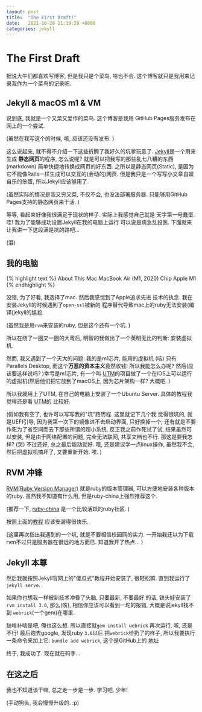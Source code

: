 ```yaml
---
layout: post
title:  "The First Draft!"
date:   2021-10-28 21:19:28 +0800
categories: jekyll
---
```


# The First Draft
据说大牛们都喜欢写博客, 但是我只是个菜鸟, 啥也不会. 
这个博客就只是我用来记录我作为一个菜鸟的记录吧. 

## Jekyll & macOS m1 & VM
说到底, 我就是一个又菜又爱作的菜鸟. 这个博客是我用
GitHub Pages服务发布在网上的一个尝试. 

(虽然在我写这个的时候, 咳, 应该还没有发布. )

这么说起来, 就不得不介绍一下这些折腾了我好久的坑爹玩意了. 
[Jekyll](https://jekyllrb.com)是一个用来生成
**静态网页**的程序, 怎么说呢? 
就是可以把我写的那些乱七八糟的东西(markdown)
简单快捷地转换成网页的好东西. 之所以是静态网页(Static), 
是因为它不能像Rails一样生成可以交互的(会动的)网页. 
但是我只是一个写写小文章自娱自乐的笨蛋, 所以Jekyll应该够用了. 

(虽然实际的情况是我又穷又菜, 不仅不会, 也没法部署服务器. 
只能够用GitHub Pages支持的静态网页来干活. )

等等, 看起来好像我很满足于现状的样子. 实际上我感觉自己就是
天字第一号蠢蛋. 哇! 我为了能够成功设置Jekyll在我的电脑上运行
可以说是病急乱投医. 下面就来让我讲一下这段满是坑的路吧...

(泪)

## 我的电脑
{% highlight text %}
About This Mac
MacBook Air (M1, 2020)
Chip Apple M1
{% endhighlight %}

没错, 为了好看, 我选择了mac. 然后我感觉到了Apple追求先进
技术的执念. 我在安装Jekyll的时候遇到了`open-ssl`被新的
程序替代导致mac上的ruby无法安装(编译)jekyll的尴尬. 

(虽然我是用`rvm`来安装的ruby, 但是这个还有一个坑. )

所以在绕了一圈又一圈的大弯后, 明智的我做出了一个英明无比的判断: 
安装虚拟机. 

然而, 我又遇到了一个天大的问题: 我的是m1芯片, 能用的虚拟机
(咳) 只有Parallels Desktop, 而这个**万恶的资本主义**竟然收钱! 
所以我能怎么办呢? 然后(应该要这样说吗? )幸亏是m1芯片, 有一个叫
[UTM](https://mac.getutm.app)的项目做了一个在iOS上可以运行
的虚拟机(然后他们把它放到了macOS上, 因为芯片架构一样? 大概吧. )

所以我就用上了UTM, 在自己的电脑上安装了一个Ubuntu Server. 
具体的教程我觉得还是看
[UTM的](https://mac.getutm.app/gallery/ubuntu-20-04)
比较好. 

(假如我有空了, 也许可以写写我的"坑"路历程. 这里就记下几个我
觉得很坑的, 就是UEFI引导, 因为我第一次下的镜像进不去启动界面, 
只好换掉一个; 还有就是不要作死为了省空间而去下那些所谓的超小系统, 
反正我之前作死试了试, 结果虽然可以安装, 但是由于网络配置的问题, 
完全无法联网, 共享文档也不行. 那这是要我怎样? (哭) 不过还好, 
总之最后能动就好. 哦, 还是建议学一点linux操作, 虽然我不会, 
然后把虚拟机搞坏了, 又要重新开始. 唉. )

## RVM 冲锋
[RVM(Ruby Version Manager)](https://rvm.io)
就是ruby的版本管理器, 可以方便地安装各种版本的ruby. 
虽然我不知道有什么用, 但是ruby-china上强烈推荐这个. 

(推荐一下, [ruby-china](https://ruby-china.org)
是一个比较活跃的ruby社区. )

按照上面的[教程](https://ruby-china.org/wiki/install_ruby_guide)
应该安装得很快乐. 

(这里再次指出我遇到的一个坑, 就是不要相信校园网的实力. 
一开始我还以为下载rvm不过只是服务器在很远的地方而已. 
知道我开了热点... )

## Jekyll 本尊
然后我就按照Jekyll官网上的"傻瓜式"教程开始安装了, 
很轻松嘛. 直到我运行了`jekyll serve`. 

如果你也想我一样被新技术冲昏了头脑, 只要最新, 不要最好
的话, 铁头娃安装了`rvm install 3.0`, 那么(咳), 
相信你应该可以看到一坨的报错, 大概是说jekyll找不到
`webrick`(一个gem)在哪里. 

缺啥补啥是吧, 俺也这么想. 所以直接就`gem install webrick`
再次运行, 咳, 还是不行! 最后跑去google, 发现ruby `3.0`以后
把`webrick`给扔了的样子, 所以我要执行一条命令来加上它: 
`bundle add webrick`, 这个是GitHub上的
[地址](https://github.com/jekyll/jekyll/issues/8523)

终于, 我成功了. 现在就在码字...

## 在这之后
我也不知道该干嘛, 总之走一步是一步. 学习吧, 少年! 

(手动狗头, 我会慢慢升级的. :p)